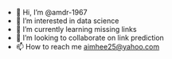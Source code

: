 - 👋 Hi, I’m @amdr-1967
- 👀 I’m interested in data science
- 🌱 I’m currently learning missing links
- 💞️ I’m looking to collaborate on link prediction
- 📫 How to reach me aimhee25@yahoo.com

<!---
amdr-1967/amdr-1967 is a ✨ special ✨ repository because its `README.md` (this file) appears on your GitHub profile.
You can click the Preview link to take a look at your changes.
--->
